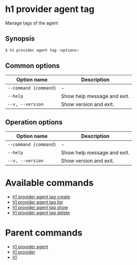 
# h1 provider agent tag

Manage tags of the agent

## Synopsis

```bash
$ h1 provider agent tag <options>
```

## Common options

| Option name               | Description                 |
| ------------------------- | --------------------------- |
| ```--command {command}``` | -                           |
| ```--help```              | Show help message and exit. |
| ```--v, --version```      | Show version and exit.      |

## Operation options

| Option name               | Description                 |
| ------------------------- | --------------------------- |
| ```--command {command}``` | -                           |
| ```--help```              | Show help message and exit. |
| ```--v, --version```      | Show version and exit.      |

# Available commands

* [h1 provider agent tag create](./create/README.md)
* [h1 provider agent tag list](./list/README.md)
* [h1 provider agent tag show](./show/README.md)
* [h1 provider agent tag delete](./delete/README.md)

# Parent commands

* [h1 provider agent](./../README.md)
* [h1 provider](./../../README.md)
* [h1](./../../../README.md)
